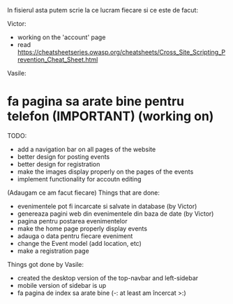 In fisierul asta putem scrie la ce lucram fiecare si ce este de facut:

Victor:
- working on the 'account' page
- read https://cheatsheetseries.owasp.org/cheatsheets/Cross_Site_Scripting_Prevention_Cheat_Sheet.html


Vasile:
# fa pagina sa arate bine pentru telefon (IMPORTANT) (working on)

TODO:
- add a navigation bar on all pages of the website
- better design for posting events
- better design for registration
- make the images display properly on the pages of the events
- implement functionality for accoutn editing


(Adaugam ce am facut fiecare)
Things that are done:
- evenimentele pot fi incarcate si salvate in database (by Victor)
- genereaza pagini web din evenimentele din baza de date (by Victor)
- pagina pentru postarea evenimentelor
- make the home page properly display events 
- adauga o data pentru fiecare eveniment 
- change the Event model (add location, etc)
- make a registration page 

Things got done by Vasile:
- created the desktop version of the top-navbar and left-sidebar  
- mobile version of sidebar is up
- fa pagina de index sa arate bine     (-: at least am încercat >:)
